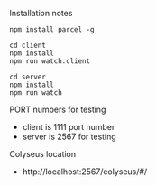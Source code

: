 Installation notes

```
npm install parcel -g

cd client
npm install
npm run watch:client

cd server
npm install
npm run watch
```

PORT numbers for testing

- client is 1111 port number
- server is 2567 for testing

Colyseus location

- http://localhost:2567/colyseus/#/